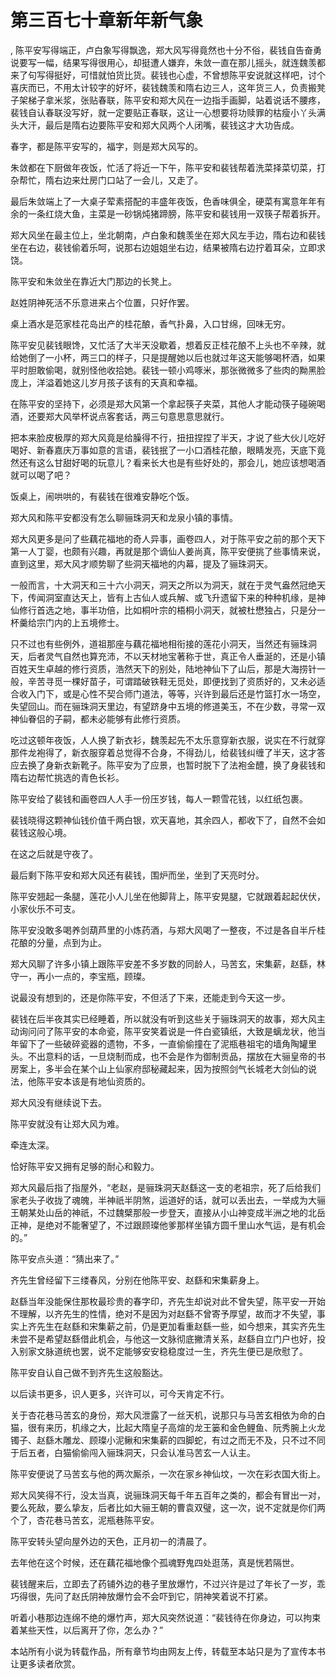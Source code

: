 # 第三百七十章新年新气象
,  陈平安写得端正，卢白象写得飘逸，郑大风写得竟然也十分不俗，裴钱自告奋勇说要写一幅，结果写得很用心，却挺遭人嫌弃，朱敛一直在那儿摇头，就连魏羡都来了句写得挺好，可惜就怕货比货。裴钱也心虚，不曾想陈平安说就这样吧，讨个喜庆而已，不用太计较字的好坏，裴钱魏羡和隋右边三人，这年货三人，负责搬凳子架梯子拿米浆，张贴春联，陈平安和郑大风在一边指手画脚，站着说话不腰疼，裴钱自认春联没写好，就一定要贴正春联，这让一心想要将功赎罪的枯瘦小丫头满头大汗，最后是隋右边要陈平安和郑大风两个人闭嘴，裴钱这才大功告成。
   春字，都是陈平安写的，福字，则是郑大风写的。
   朱敛都在下厨做年夜饭，忙活了将近一下午，陈平安和裴钱帮着洗菜择菜切菜，打杂帮忙，隋右边来灶房门口站了一会儿，又走了。
   最后朱敛端上了一大桌子荤素搭配的丰盛年夜饭，色香味俱全，硬菜有寓意年年有余的一条红烧大鱼，主菜是一砂锅炖猪蹄膀，陈平安和裴钱用一双筷子帮着拆开。
   郑大风坐在最主位上，坐北朝南，卢白象和魏羡坐在郑大风左手边，隋右边和裴钱坐在右边，裴钱偷着乐呵，说那右边姐姐坐右边，结果被隋右边拧着耳朵，立即求饶。
   陈平安和朱敛坐在靠近大门那边的长凳上。
   赵姓阴神死活不乐意进来占个位置，只好作罢。
   桌上酒水是范家桂花岛出产的桂花酿，香气扑鼻，入口甘绵，回味无穷。
   陈平安见裴钱眼馋，又忙活了大半天没歇着，想着反正桂花酿不上头也不辛辣，就给她倒了一小杯，两三口的样子，只是提醒她以后也就过年这天能够喝杯酒，如果平时胆敢偷喝，就别怪他收拾她。裴钱一顿小鸡啄米，那张微微多了些肉的黝黑脸庞上，洋溢着她这儿岁月孩子该有的天真和幸福。
   在陈平安的坚持下，必须是郑大风第一个拿起筷子夹菜，其他人才能动筷子碰碗喝酒，还要郑大风举杯说点客套话，两三句意思意思就行。
   把本来脸皮极厚的郑大风竟是给臊得不行，扭扭捏捏了半天，才说了些大伙儿吃好喝好、新春嘉庆万事如意的言语，裴钱抿了一小口酒桂花酿，眼睛发亮，天底下竟然还有这么甘甜好喝的玩意儿？看来长大也是有些好处的，那会儿，她应该想喝酒就可以喝了吧？
   饭桌上，闹哄哄的，有裴钱在很难安静吃个饭。
   郑大风和陈平安都没有怎么聊骊珠洞天和龙泉小镇的事情。
   郑大风更多是问了些藕花福地的奇人异事，画卷四人，对于陈平安之前的那个天下第一人丁婴，也颇有兴趣，再就是那个谪仙人姜尚真，陈平安便挑了些事情来说，直到这里，郑大风才顺势聊了些洞天福地的内幕，提及了骊珠洞天。
   一般而言，十大洞天和三十六小洞天，洞天之所以为洞天，就在于灵气盎然冠绝天下，传闻洞室直达天上，皆有上古仙人或兵解、或飞升遗留下来的种种机缘，是神仙修行首选之地，事半功倍，比如桐叶宗的梧桐小洞天，就被杜懋独占，只是分一杯羹给宗门内的上五境修士。
   只不过也有些例外，道祖那座与藕花福地相衔接的莲花小洞天，当然还有骊珠洞天，后者灵气自然也算充沛，不以天材地宝著称于世，真正令人垂涎的，还是小镇百姓天生卓越的修行资质，浩然天下的别处，陆地神仙下了山后，那是大海捞针一般，辛苦寻觅一棵好苗子，可谓踏破铁鞋无觅处，即便找到了资质好的，又未必适合收入门下，或是心性不契合师门道法，等等，兴许到最后还是竹篮打水一场空，失望回山。而在骊珠洞天里边，有望跻身中五境的修道美玉，不在少数，寻常一双神仙眷侣的子嗣，都未必能够有此修行资质。
   吃过这顿年夜饭，人人换了新衣衫，魏羡起先不太乐意穿新衣服，说实在不行就穿那件龙袍得了，新衣服穿着总觉得不合身，不得劲儿，给裴钱纠缠了半天，这才答应去换了身新衣新靴子。陈平安为了应景，也暂时脱下了法袍金醴，换了身裴钱和隋右边帮忙挑选的青色长衫。
   陈平安给了裴钱和画卷四人人手一份压岁钱，每人一颗雪花钱，以红纸包裹。
   裴钱晓得这颗神仙钱价值千两白银，欢天喜地，其余四人，都收下了，自然不会如裴钱这般心境。
   在这之后就是守夜了。
   最后剩下陈平安和郑大风还有裴钱，围炉而坐，坐到了天亮时分。
   陈平安翘起一条腿，莲花小人儿坐在他脚背上，陈平安晃腿，它就跟着起起伏伏，小家伙乐不可支。
   陈平安没敢多喝养剑葫芦里的小炼药酒，与郑大风喝了一整夜，不过是各自半斤桂花酿的分量，点到为止。
   郑大风聊了许多小镇上跟陈平安差不多岁数的同龄人，马苦玄，宋集薪，赵繇，林守一，再小一点的，李宝瓶，顾璨。
   说最没有想到的，还是你陈平安，不但活了下来，还能走到今天这一步。
   裴钱在后半夜其实已经睡着，所以就没有听到这些关于骊珠洞天的故事，郑大风主动询问问了陈平安的本命瓷，陈平安笑着说是一件白瓷镇纸，大致是螭龙状，他当年留下了一些破碎瓷器的遗物，不多，一直偷偷撞在了泥瓶巷祖宅的墙角陶罐里头。不出意料的话，一旦烧制而成，也不会是作为御制贡品，摆放在大骊皇帝的书房案上，多半会在某个山上仙家府邸秘藏起来，因为按照剑气长城老大剑仙的说法，他陈平安本该是有地仙资质的。
   郑大风没有继续说下去。
   陈平安就没有让郑大风为难。
   牵连太深。
   恰好陈平安又拥有足够的耐心和毅力。
   郑大风最后指了指屋外，“老赵，是骊珠洞天赵繇这一支的老祖宗，死了后给我们家老头子收拢了魂魄，半神祇半阴煞，运道好的话，就可以丢出去，一举成为大骊王朝某处山岳的神祇，不过魏檗那般一步登天，直接从小山神变成半洲之地的北岳正神，是绝对不能奢望了，不过跟顾璨他爹那样坐镇方圆千里山水气运，是有机会的。”
   陈平安点头道：“猜出来了。”
   齐先生曾经留下三缕春风，分别在他陈平安、赵繇和宋集薪身上。
   赵繇当年没能保住那枚最珍贵的春字印，齐先生却说对此不曾失望，陈平安一开始不理解，以齐先生的性情，绝对不是因为对赵繇不曾寄予厚望，故而才不失望，事实上齐先生在赵繇和宋集薪之前，仍是更加看重赵繇一些，如今想来，其实齐先生未尝不是希望赵繇借此机会，与他这一文脉彻底撇清关系，赵繇自立门户也好，投入别家文脉道统也罢，说不定能够安安稳稳度过一生，齐先生便已是欣慰了。
   陈平安自认自己做不到齐先生这般豁达。
   以后读书更多，识人更多，兴许可以，可今天肯定不行。
   关于杏花巷马苦玄的身份，郑大风泄露了一丝天机，说那只与马苦玄相依为命的白猫，很有来历，机缘之大，比起大隋皇子高煊的龙王篓和金色鲤鱼、阮秀腕上火龙镯子、赵繇木雕龙、顾璨小泥鳅和宋集薪的四脚蛇，有过之而无不及，只不过不同于后五者，白猫偷偷闯入骊珠洞天，只会认准马苦玄一人认主。
   陈平安便说了马苦玄与他的两次厮杀，一次在家乡神仙坟，一次在彩衣国大街上。
   郑大风笑得不行，没太当真，说骊珠洞天每千年五百年之类的，都会有冒出一对，要么死敌，要么挚友，后者比如大骊王朝的曹袁双璧，这一次，说不定就是你们两个了，杏花巷马苦玄，泥瓶巷陈平安。
   陈平安转头望向屋外边的天色，正月初一的清晨了。
   去年他在这个时候，还在藕花福地像个孤魂野鬼四处逛荡，真是恍若隔世。
   裴钱醒来后，立即去了药铺外边的巷子里放爆竹，不过兴许是过了年长了一岁，乖巧得很，先问了赵氏阴神放爆竹会不会吓到它，阴神笑着说不打紧。
   听着小巷那边连绵不绝的爆竹声，郑大风突然说道：“裴钱待在你身边，可以拘束着某些天性，以后离开了你，怎么办？”
  本站所有小说为转载作品，所有章节均由网友上传，转载至本站只是为了宣传本书让更多读者欣赏。
